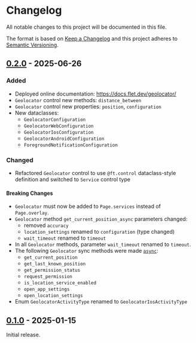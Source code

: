 # Changelog

All notable changes to this project will be documented in this file.

The format is based on [Keep a Changelog](http://keepachangelog.com/en/1.0.0/)
and this project adheres to [Semantic Versioning](http://semver.org/spec/v2.0.0.html).

## [0.2.0] - 2025-06-26

### Added

- Deployed online documentation: https://docs.flet.dev/geolocator/
- `Geolocator` control new methods: `distance_between`
- `Geolocator` control new properties: `position`, `configuration`
- New dataclasses:
    - `GeolocatorConfiguration`
    - `GeolocatorWebConfiguration`
    - `GeolocatorIosConfiguration`
    - `GeolocatorAndroidConfiguration`
    - `ForegroundNotificationConfiguration`

### Changed

- Refactored `Geolocator` control to use `@ft.control` dataclass-style definition and switched to `Service` control type

#### Breaking Changes

- `Geolocator` must now be added to `Page.services` instead of `Page.overlay`.
- `Geolocator` method `get_current_position_async` parameters changed:
    - removed `accuracy`
    - `location_settings` renamed to `configuration` (type changed)
    - `wait_timeout` renamed to `timeout`
- In all `Geolocator` methods, parameter `wait_timeout` renamed to `timeout`.
- The following `Geolocator` sync methods were made [`async`](https://docs.python.org/3/library/asyncio.html):
    - `get_current_position`
    - `get_last_known_position`
    - `get_permission_status`
    - `request_permission`
    - `is_location_service_enabled`
    - `open_app_settings`
    - `open_location_settings`
- Enum `GeolocatorActivityType` renamed to `GeolocatorIosActivityType`

## [0.1.0] - 2025-01-15

Initial release.


[0.2.0]: https://github.com/flet-dev/flet-geolocator/compare/0.1.0...0.2.0
[0.1.0]: https://github.com/flet-dev/flet-geolocator/releases/tag/0.1.0

